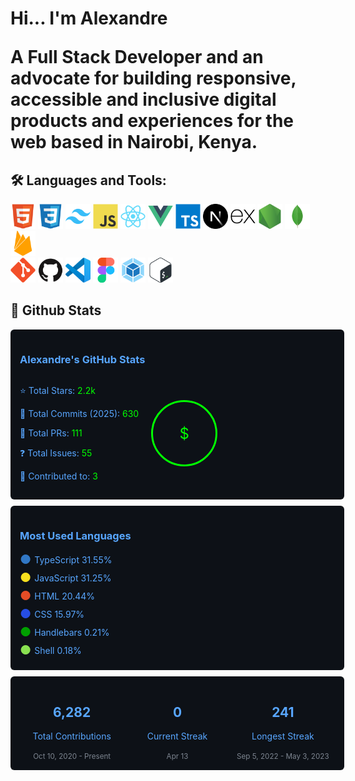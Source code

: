 <!-- Este código é uma mistura de HTML e Markdown que pode ser usado no README.md do GitHub -->

<h1>Hi... I'm Alexandre

<p>A Full Stack Developer and an advocate for building responsive, accessible and inclusive digital products and experiences for the web based in Nairobi, Kenya.</p>

<h2>🛠️ Languages and Tools:</h2>

<div>
  <img src="https://raw.githubusercontent.com/devicons/devicon/master/icons/html5/html5-original.svg" width="40" height="40"/>
  <img src="https://raw.githubusercontent.com/devicons/devicon/master/icons/css3/css3-original.svg" width="40" height="40"/>
  <img src="https://raw.githubusercontent.com/devicons/devicon/master/icons/tailwindcss/tailwindcss-plain.svg" width="40" height="40"/>
  <img src="https://raw.githubusercontent.com/devicons/devicon/master/icons/javascript/javascript-original.svg" width="40" height="40"/>
  <img src="https://raw.githubusercontent.com/devicons/devicon/master/icons/react/react-original.svg" width="40" height="40"/>
  <img src="https://raw.githubusercontent.com/devicons/devicon/master/icons/vuejs/vuejs-original.svg" width="40" height="40"/>
  <img src="https://raw.githubusercontent.com/devicons/devicon/master/icons/typescript/typescript-original.svg" width="40" height="40"/>
  <img src="https://raw.githubusercontent.com/devicons/devicon/master/icons/nextjs/nextjs-original.svg" width="40" height="40"/>
  <img src="https://raw.githubusercontent.com/devicons/devicon/master/icons/express/express-original.svg" width="40" height="40"/>
  <img src="https://raw.githubusercontent.com/devicons/devicon/master/icons/nodejs/nodejs-original.svg" width="40" height="40"/>
  <img src="https://raw.githubusercontent.com/devicons/devicon/master/icons/mongodb/mongodb-original.svg" width="40" height="40"/>
  <img src="https://raw.githubusercontent.com/devicons/devicon/master/icons/firebase/firebase-plain.svg" width="40" height="40"/>
</div>
<div>
  <img src="https://raw.githubusercontent.com/devicons/devicon/master/icons/git/git-original.svg" width="40" height="40"/>
  <img src="https://raw.githubusercontent.com/devicons/devicon/master/icons/github/github-original.svg" width="40" height="40"/>
  <img src="https://raw.githubusercontent.com/devicons/devicon/master/icons/vscode/vscode-original.svg" width="40" height="40"/>
  <img src="https://raw.githubusercontent.com/devicons/devicon/master/icons/figma/figma-original.svg" width="40" height="40"/>
  <img src="https://raw.githubusercontent.com/devicons/devicon/master/icons/webpack/webpack-original.svg" width="40" height="40"/>
  <img src="https://raw.githubusercontent.com/devicons/devicon/master/icons/bash/bash-original.svg" width="40" height="40"/>
</div>

<h2>🚀 Github Stats</h2>

<div style="background-color: #0d1117; color: #58a6ff; padding: 15px; border-radius: 6px; margin: 10px 0; width: 100%;">
  <h3>Alexandre's GitHub Stats</h3>
  
  <div style="display: flex; align-items: center;">
    <div style="margin-right: 20px;">
      <p>⭐ Total Stars: <span style="color: #00ff00;">2.2k</span></p>
      <p>🔄 Total Commits (2025): <span style="color: #00ff00;">630</span></p>
      <p>🔀 Total PRs: <span style="color: #00ff00;">111</span></p>
      <p>❓ Total Issues: <span style="color: #00ff00;">55</span></p>
      <p>🤝 Contributed to: <span style="color: #00ff00;">3</span></p>
    </div>
    <div style="width: 100px; height: 100px; border-radius: 50%; border: 3px solid #00ff00; position: relative;">
      <div style="position: absolute; top: 50%; left: 50%; transform: translate(-50%, -50%); font-size: 24px; color: #00ff00;">$</div>
    </div>
  </div>
</div>

<div style="background-color: #0d1117; color: #58a6ff; padding: 15px; border-radius: 6px; margin: 10px 0; width: 100%;">
  <h3>Most Used Languages</h3>
  
  <div>
    <div style="display: flex; align-items: center; margin-bottom: 5px;">
      <span style="color: #3178c6; font-size: 20px;">●</span>
      <span style="margin-left: 5px;">TypeScript 31.55%</span>
    </div>
    <div style="display: flex; align-items: center; margin-bottom: 5px;">
      <span style="color: #f7df1e; font-size: 20px;">●</span>
      <span style="margin-left: 5px;">JavaScript 31.25%</span>
    </div>
    <div style="display: flex; align-items: center; margin-bottom: 5px;">
      <span style="color: #e34c26; font-size: 20px;">●</span>
      <span style="margin-left: 5px;">HTML 20.44%</span>
    </div>
    <div style="display: flex; align-items: center; margin-bottom: 5px;">
      <span style="color: #264de4; font-size: 20px;">●</span>
      <span style="margin-left: 5px;">CSS 15.97%</span>
    </div>
    <div style="display: flex; align-items: center; margin-bottom: 5px;">
      <span style="color: #00A000; font-size: 20px;">●</span>
      <span style="margin-left: 5px;">Handlebars 0.21%</span>
    </div>
    <div style="display: flex; align-items: center; margin-bottom: 5px;">
      <span style="color: #89e051; font-size: 20px;">●</span>
      <span style="margin-left: 5px;">Shell 0.18%</span>
    </div>
  </div>
</div>

<div style="background-color: #0d1117; color: #58a6ff; padding: 15px; border-radius: 6px; margin: 10px 0; display: flex; justify-content: space-between; width: 100%;">
  <div style="text-align: center; width: 33%;">
    <h2 style="color: #58a6ff;">6,282</h2>
    <p>Total Contributions</p>
    <small style="color: #7d8590;">Oct 10, 2020 - Present</small>
  </div>
  
  <div style="text-align: center; width: 33%;">
    <h2 style="color: #58a6ff;">0</h2>
    <p>Current Streak</p>
    <small style="color: #7d8590;">Apr 13</small>
  </div>
  
  <div style="text-align: center; width: 33%;">
    <h2 style="color: #58a6ff;">241</h2>
    <p>Longest Streak</p>
    <small style="color: #7d8590;">Sep 5, 2022 - May 3, 2023</small>
  </div>
</div>
